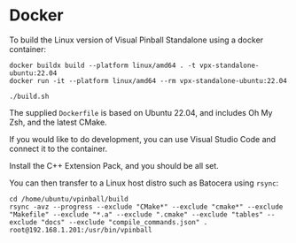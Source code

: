 # Docker

To build the Linux version of Visual Pinball Standalone using a docker container:

```
docker buildx build --platform linux/amd64 . -t vpx-standalone-ubuntu:22.04
docker run -it --platform linux/amd64 --rm vpx-standalone-ubuntu:22.04

./build.sh
```

The supplied `Dockerfile` is based on Ubuntu 22.04, and includes Oh My Zsh, and the latest CMake. 

If you would like to do development, you can use Visual Studio Code and connect it to the container.

Install the C++ Extension Pack, and you should be all set.

You can then transfer to a Linux host distro such as Batocera using `rsync`:

```
cd /home/ubuntu/vpinball/build
rsync -avz --progress --exclude "CMake*" --exclude "cmake*" --exclude "Makefile" --exclude "*.a" --exclude ".cmake" --exclude "tables" --exclude "docs" --exclude "compile_commands.json" . root@192.168.1.201:/usr/bin/vpinball
```
